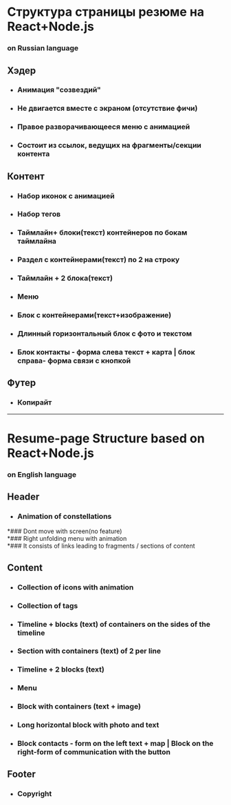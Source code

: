 
# Структура страницы резюме на React+Node.js
### on Russian language   
## Хэдер    
  * ### Анимация "созвездий"  
  * ### Не двигается вместе с экраном (отсутствие фичи)  
  * ### Правое разворачивающееся меню с анимацией  
  * ### Состоит из ссылок, ведущих на фрагменты/секции контента  
## Контент  
  * ### Набор иконок с анимацией  
  * ### Набор тегов  
  * ### Таймлайн+ блоки(текст) контейнеров по бокам таймлайна  
  * ### Раздел с контейнерами(текст) по 2 на строку  
  * ### Таймлайн + 2 блока(текст)  
  * ### Меню  
  * ### Блок с контейнерами(текст+изображение)  
  * ### Длинный горизонтальный блок с фото и текстом  
  * ### Блок контакты - форма слева текст + карта | блок справа- форма связи с кнопкой  
## Футер  
  * ### Копирайт  

  * * *

# Resume-page Structure based on React+Node.js  
### on English language    
## Header  
  * ### Animation of constellations  
  *### Dont move with screen(no feature)    
  *### Right unfolding menu with animation  
  *### It consists of links leading to fragments / sections of content  
## Content  
  * ### Collection of icons with animation  
  * ### Collection of tags  
  * ### Timeline + blocks (text) of containers on the sides of the timeline  
  * ### Section with containers (text) of 2 per line  
  * ### Timeline + 2 blocks (text)  
  * ### Menu  
  * ### Block with containers (text + image)  
  * ### Long horizontal block with photo and text  
  * ### Block contacts - form on the left text + map | Block on the right-form of communication with the button  
## Footer  
  * ### Copyright  